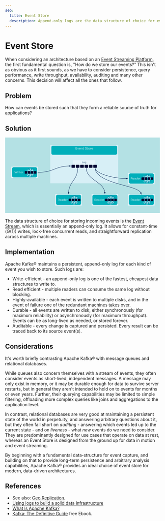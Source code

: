 ```yaml
---
seo:
  title: Event Store
  description: Append-only logs are the data structure of choice for event storage and event-driven architectures.
---
```


# Event Store

When considering an architecture based on an [Event Streaming Platform](../event-stream/event-streaming-platform.md), the first
fundamental question is, "How do we store our events?" This isn't as
obvious as it first sounds, as we have to consider persistence, query
performance, write throughput, availability, auditing and many other
concerns. This decision will affect all the ones that follow.

## Problem

How can events be stored such that they form a reliable source of
truth for applications?

## Solution
![event store](../img/event-store.svg)

The data structure of choice for storing incoming events is the
[Event Stream](../event-stream/event-stream.md), which is essentially an append-only log. It allows for constant-time (Θ(1)) writes, lock-free
concurrent reads, and straightforward replication across multiple
machines.

## Implementation

Apache Kafka® maintains a persistent, append-only log for each kind of
event you wish to store. Such logs are:

* Write-efficient - an append-only log is one of the fastest, cheapest
  data structures to write to.
* Read efficient - multiple readers can consume the same log without
  blocking.
* Highly-available - each event is written to multiple disks, and in
  the event of failure one of the redundant machines takes over.
* Durable - all events are written to disk, either synchronously (for
  maximum reliability) or asynchronously (for maximum
  throughput). Events can be as long-lived as needed, or stored
  forever.
* Auditable - every change is captured and persisted. Every result can
  be traced back to its source event(s).

## Considerations

It's worth briefly contrasting Apache Kafka® with message queues and
relational databases.

While queues also concern themselves with a stream of events, they
often consider events as short-lived, independent messages. A
message may only exist in memory, or it may be durable enough for data
to survive server restarts, but in general they aren't intended to
hold on to events for months or even years. Further, their querying
capabilities may be limited to simple filtering, offloading more
complex queries like joins and aggregations to the application level.

In contrast, relational databases are very good at maintaining a
persistent state of the world in perpetuity, and answering arbitrary
questions about it, but they often fall short on _auditing_ -
answering which events led up to the current state - and on
_liveness_ - what _new_ events do we need to consider.
They are predominantly designed for use cases that operate on data at rest, whereas an Event Store is designed from the ground up for data in motion and event streaming.

By beginning with a fundamental data-structure for event capture, and
building on that to provide long-term persistence and arbitrary
analysis capabilities, Apache Kafka® provides an ideal choice of event
store for modern, data-driven architectures.

## References

* See also: [Geo Replication](../compositional-patterns/geo-replication.md).
* [Using logs to build a solid data infrastructure](https://www.confluent.io/blog/using-logs-to-build-a-solid-data-infrastructure-or-why-dual-writes-are-a-bad-idea/)
* [What Is Apache Kafka?](https://www.confluent.io/what-is-apache-kafka/)
* [Kafka: The Definitive Guide](https://www.confluent.io/resources/kafka-the-definitive-guide/) free Ebook.
